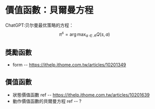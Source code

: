# 價值函數：貝爾曼方程

ChatGPT:贝尔曼最优策略的方程：$$\pi^s = \arg \max_{a \in A} Q(s, a)$$

## 獎勵函數

* form -- https://ithelp.ithome.com.tw/articles/10201349

## 價值函數

* 狀態價值函數
    ref -- https://ithelp.ithome.com.tw/articles/10201639
* 動作價值函數的貝爾曼方程
    ref -- ?
